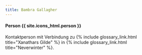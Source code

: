 ```yaml
---
title: Bambra Gallagher
---
```


#### Person {{ site.icons_html.person }}

Kontaktperson mit Verbindung zu {% include glossary_link.html title="Xanathars Gilde" %} in {% include glossary_link.html title="Neverwinter" %}.
